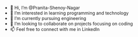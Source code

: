 - 👋 Hi, I’m @Pranita-Shenoy-Nagar
- 👀 I’m interested in learning programming and technology
- 🌱 I’m currently pursuing engineering
- 💞️ I’m looking to collaborate on projects focusing on coding
- 📫 Feel free to connect with me in LinkedIn

<!---
Pranita-Shenoy-Nagar/Pranita-Shenoy-Nagar is a ✨ special ✨ repository because its `README.md` (this file) appears on your GitHub profile.
You can click the Preview link to take a look at your changes.
--->
